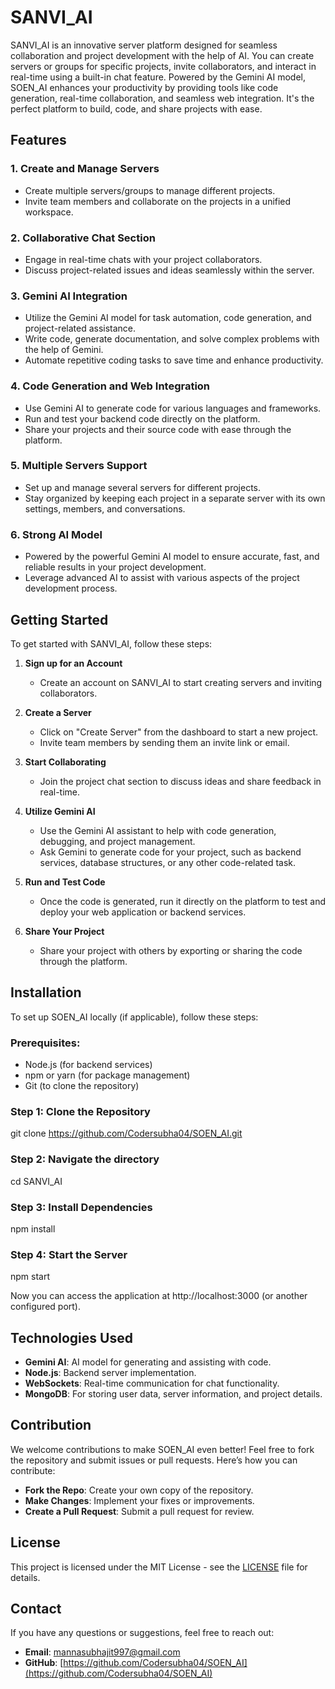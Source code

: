 # SANVI_AI

SANVI_AI is an innovative server platform designed for seamless collaboration and project development with the help of AI. You can create servers or groups for specific projects, invite collaborators, and interact in real-time using a built-in chat feature. Powered by the Gemini AI model, SOEN_AI enhances your productivity by providing tools like code generation, real-time collaboration, and seamless web integration. It's the perfect platform to build, code, and share projects with ease.

## Features

### 1. **Create and Manage Servers**
   - Create multiple servers/groups to manage different projects.
   - Invite team members and collaborate on the projects in a unified workspace.

### 2. **Collaborative Chat Section**
   - Engage in real-time chats with your project collaborators.
   - Discuss project-related issues and ideas seamlessly within the server.

### 3. **Gemini AI Integration**
   - Utilize the Gemini AI model for task automation, code generation, and project-related assistance.
   - Write code, generate documentation, and solve complex problems with the help of Gemini.
   - Automate repetitive coding tasks to save time and enhance productivity.

### 4. **Code Generation and Web Integration**
   - Use Gemini AI to generate code for various languages and frameworks.
   - Run and test your backend code directly on the platform.
   - Share your projects and their source code with ease through the platform.

### 5. **Multiple Servers Support**
   - Set up and manage several servers for different projects.
   - Stay organized by keeping each project in a separate server with its own settings, members, and conversations.

### 6. **Strong AI Model**
   - Powered by the powerful Gemini AI model to ensure accurate, fast, and reliable results in your project development.
   - Leverage advanced AI to assist with various aspects of the project development process.

## Getting Started

To get started with SANVI_AI, follow these steps:

1. **Sign up for an Account**
   - Create an account on SANVI_AI to start creating servers and inviting collaborators.

2. **Create a Server**
   - Click on "Create Server" from the dashboard to start a new project.
   - Invite team members by sending them an invite link or email.

3. **Start Collaborating**
   - Join the project chat section to discuss ideas and share feedback in real-time.

4. **Utilize Gemini AI**
   - Use the Gemini AI assistant to help with code generation, debugging, and project management.
   - Ask Gemini to generate code for your project, such as backend services, database structures, or any other code-related task.

5. **Run and Test Code**
   - Once the code is generated, run it directly on the platform to test and deploy your web application or backend services.

6. **Share Your Project**
   - Share your project with others by exporting or sharing the code through the platform.
   
## Installation

To set up SOEN_AI locally (if applicable), follow these steps:

### Prerequisites:
- Node.js (for backend services)
- npm or yarn (for package management)
- Git (to clone the repository)
  
### Step 1: Clone the Repository
git clone https://github.com/Codersubha04/SOEN_AI.git 

### Step 2: Navigate the directory
cd SANVI_AI

### Step 3: Install Dependencies
npm install

### Step 4: Start the Server
npm start

Now you can access the application at http://localhost:3000 (or another configured port).

## Technologies Used
- **Gemini AI**: AI model for generating and assisting with code.
- **Node.js**: Backend server implementation.
- **WebSockets**: Real-time communication for chat functionality.
- **MongoDB**: For storing user data, server information, and project details.

## Contribution

We welcome contributions to make SOEN_AI even better! Feel free to fork the repository and submit issues or pull requests. Here’s how you can contribute:

- **Fork the Repo**: Create your own copy of the repository.
- **Make Changes**: Implement your fixes or improvements.
- **Create a Pull Request**: Submit a pull request for review.

## License

This project is licensed under the MIT License - see the [LICENSE](LICENSE) file for details.

## Contact

If you have any questions or suggestions, feel free to reach out:

- **Email**: mannasubhajit997@gmail.com
- **GitHub**: [https://github.com/Codersubha04/SOEN_AI](https://github.com/Codersubha04/SOEN_AI)

